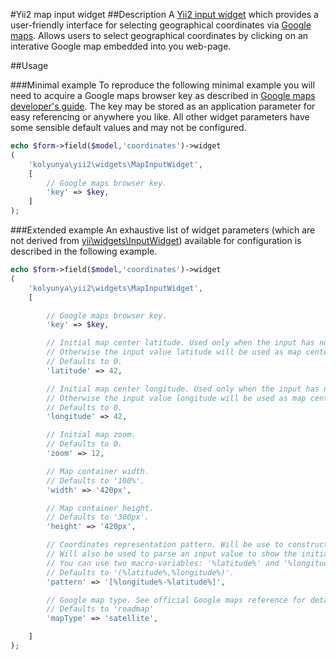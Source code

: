 #Yii2 map input widget
##Description
A [Yii2 input widget](http://www.yiiframework.com/doc-2.0/yii-widgets-inputwidget.html) which provides a user-friendly interface for selecting geographical coordinates via [Google maps](https://www.google.com/maps/preview). Allows users to select geographical coordinates by clicking on an interative Google map embedded into you web-page.

##Usage

###Minimal example
To reproduce the following minimal example you will need to acquire a Google maps browser key as described in [Google maps developer's guide](https://developers.google.com/maps/documentation/javascript/tutorial#api_key). The key may be stored as an application parameter for easy referencing or anywhere you like. All other widget parameters have some sensible default values and may not be configured.
~~~php
echo $form->field($model,'coordinates')->widget
(
    'kolyunya\yii2\widgets\MapInputWidget',
    [
        // Google maps browser key.
        'key' => $key,
    ]
);
~~~

###Extended example
An exhaustive list of widget parameters (which are not derived from [yii\widgets\InputWidget](http://www.yiiframework.com/doc-2.0/yii-widgets-inputwidget.html)) available for configuration is described in the following example.
~~~php
echo $form->field($model,'coordinates')->widget
(
    'kolyunya\yii2\widgets\MapInputWidget',
    [

		// Google maps browser key.
		'key' => $key,

		// Initial map center latitude. Used only when the input has no value.
		// Otherwise the input value latitude will be used as map center.
		// Defaults to 0.
		'latitude' => 42,

		// Initial map center longitude. Used only when the input has no value.
		// Otherwise the input value longitude will be used as map center.
		// Defaults to 0.
		'longitude' => 42,

		// Initial map zoom.
		// Defaults to 0.
		'zoom' => 12,

		// Map container width.
		// Defaults to '100%'.
		'width' => '420px',

		// Map container height.
		// Defaults to '300px'.
		'height' => '420px',

		// Coordinates representation pattern. Will be use to construct a value of an actual input.
		// Will also be used to parse an input value to show the initial input value on the map.
		// You can use two macro-variables: '%latitude%' and '%longitude%'.
		// Defaults to '(%latitude%,%longitude%)'.
		'pattern' => '[%longitude%-%latitude%]',

		// Google map type. See official Google maps reference for details.
		// Defaults to 'roadmap'
		'mapType' => 'satellite',

    ]
);
~~~
